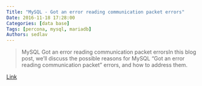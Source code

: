 ```yaml
---
Title: "MySQL - Got an error reading communication packet errors"
Date: 2016-11-18 17:28:00
Categories: [data base]
Tags: [percona, mysql, mariadb]
Authors: sedlav
---
```


> MySQL Got an error reading communication packet errorsIn this blog post, we’ll discuss the possible reasons for MySQL “Got an error reading communication packet” errors, and how to address them.

[Link](https://www.percona.com/blog/2016/05/16/mysql-got-an-error-reading-communication-packet-errors/)
